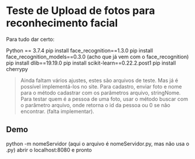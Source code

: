 <h1> Teste de Upload de fotos para reconhecimento facial </h1>

Para tudo dar certo:

Python == 3.7.4
pip install face_recognition==1.3.0
pip install face_recognition_models==0.3.0 (acho que já vem com o face_recognition)
pip install dlib==19.19.0
pip install scikit-learn==0.22.2.post1
pip install cherrypy

> Ainda faltam vários ajustes, estes são arquivos de teste. Mas já é possível implementá-los no site. 
> Para cadastro, enviar foto e nome para o método cadastrar com os parâmetros arquivo, stringNome. 
> Para testar quem é a pessoa de uma foto, usar o método buscar com o parâmetro arquivo,
    onde retorna o id da pessoa ou 0 se não encontrar. (falta implementar). 

<h2> Demo </h2>
python -m nomeServidor (aqui o arquivo é nomeServidor.py, mas não usa o .py)
abrir o localhost:8080 e pronto
